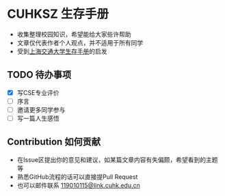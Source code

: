 # CUHKSZ 生存手册

- 收集整理校园知识，希望能给大家些许帮助
- 文章仅代表作者个人观点，并不适用于所有同学
- 受到[上海交通大学生存手册](https://github.com/SurviveSJTU/SurviveSJTUManual)的启发

## TODO 待办事项
- [X] 写CSE专业评价
- [ ] 序言
- [ ] 邀请更多同学参与
- [ ] 写一篇人生感悟

## Contribution 如何贡献
- 在Issue区提出你的意见和建议，如某篇文章内容有失偏颇，希望看到的主题等
- 熟悉GitHub流程的话可以直接提Pull Request
- 也可以邮件联系 119010115@link.cuhk.edu.cn
